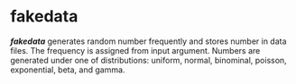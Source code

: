 # fakedata

***fakedata*** generates random number frequently and stores number in data files. 
The frequency is assigned from input argument.
Numbers are generated under one of distributions: uniform, normal, binominal, poisson, exponential, beta, and gamma.
